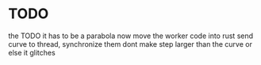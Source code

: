 # TODO

the TODO
it has to be a parabola now
move the worker code into rust
send curve to thread, synchronize them
dont make step larger than the curve or else it glitches